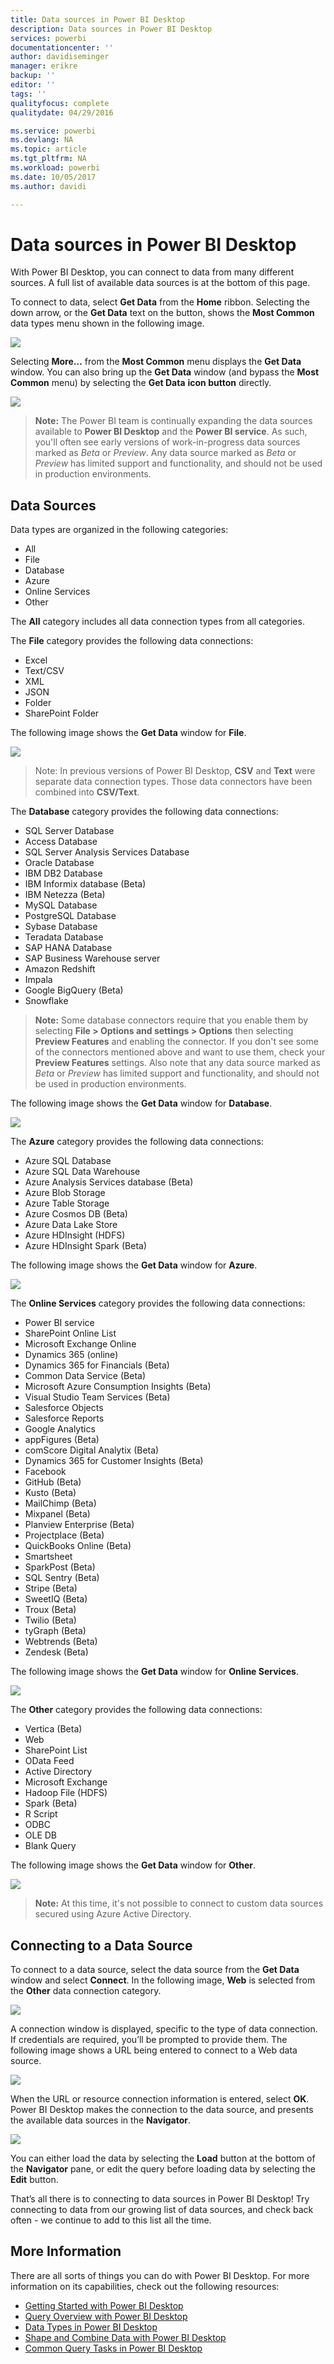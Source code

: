 ```yaml
---
title: Data sources in Power BI Desktop
description: Data sources in Power BI Desktop
services: powerbi
documentationcenter: ''
author: davidiseminger
manager: erikre
backup: ''
editor: ''
tags: ''
qualityfocus: complete
qualitydate: 04/29/2016

ms.service: powerbi
ms.devlang: NA
ms.topic: article
ms.tgt_pltfrm: NA
ms.workload: powerbi
ms.date: 10/05/2017
ms.author: davidi

---
```

# Data sources in Power BI Desktop
With Power BI Desktop, you can connect to data from many different sources. A full list of available data sources is at the bottom of this page.

To connect to data, select **Get Data** from the **Home** ribbon. Selecting the down arrow, or the **Get Data** text on the button, shows the **Most Common** data types menu shown in the following image.

![](media/desktop-data-sources/data-sources_1.png)

Selecting **More…** from the **Most Common** menu displays the **Get Data** window. You can also bring up the **Get Data** window (and bypass the **Most Common** menu) by selecting the **Get Data** **icon button** directly.

![](media/desktop-data-sources/data-sources_2.png)

> **Note:** The Power BI team is continually expanding the data sources available to **Power BI Desktop** and the **Power BI service**. As such, you'll often see early versions of work-in-progress data sources marked as *Beta* or *Preview*. Any data source marked as *Beta* or *Preview* has limited support and functionality, and should not be used in production environments.
> 
> 

## Data Sources
Data types are organized in the following categories:

* All
* File
* Database
* Azure
* Online Services
* Other

The **All** category includes all data connection types from all categories.

The **File** category provides the following data connections:

* Excel
* Text/CSV
* XML
* JSON
* Folder
* SharePoint Folder

The following image shows the **Get Data** window for **File**.

![](media/desktop-data-sources/data-sources_3.png)

> Note: In previous versions of Power BI Desktop, **CSV** and **Text** were separate data connection types. Those data connectors have been combined into **CSV/Text**.
> 
> 

The **Database** category provides the following data connections:

* SQL Server Database
* Access Database
* SQL Server Analysis Services Database
* Oracle Database
* IBM DB2 Database
* IBM Informix database (Beta)
* IBM Netezza (Beta)
* MySQL Database
* PostgreSQL Database
* Sybase Database
* Teradata Database
* SAP HANA Database
* SAP Business Warehouse server
* Amazon Redshift
* Impala
* Google BigQuery (Beta)
* Snowflake

> **Note:** Some database connectors require that you enable them by selecting **File > Options and settings > Options** then selecting **Preview Features** and enabling the connector. If you don't see some of the connectors mentioned above and want to use them, check your **Preview Features** settings. Also note that any data source marked as *Beta* or *Preview* has limited support and functionality, and should not be used in production environments.
> 
> 

The following image shows the **Get Data** window for **Database**.

![](media/desktop-data-sources/data-sources_4.png)

The **Azure** category provides the following data connections:

* Azure SQL Database
* Azure SQL Data Warehouse
* Azure Analysis Services database (Beta)
* Azure Blob Storage
* Azure Table Storage
* Azure Cosmos DB (Beta)
* Azure Data Lake Store
* Azure HDInsight (HDFS)
* Azure HDInsight Spark (Beta)

The following image shows the **Get Data** window for **Azure**.

![](media/desktop-data-sources/data-sources_5.png)

The **Online Services** category provides the following data connections:

* Power BI service
* SharePoint Online List
* Microsoft Exchange Online
* Dynamics 365 (online)
* Dynamics 365 for Financials (Beta)
* Common Data Service (Beta)
* Microsoft Azure Consumption Insights (Beta)
* Visual Studio Team Services (Beta)
* Salesforce Objects
* Salesforce Reports
* Google Analytics
* appFigures (Beta)
* comScore Digital Analytix (Beta)
* Dynamics 365 for Customer Insights (Beta)
* Facebook
* GitHub (Beta)
* Kusto (Beta)
* MailChimp (Beta)
* Mixpanel (Beta)
* Planview Enterprise (Beta)
* Projectplace (Beta)
* QuickBooks Online (Beta)
* Smartsheet
* SparkPost (Beta)
* SQL Sentry (Beta)
* Stripe (Beta)
* SweetIQ (Beta)
* Troux (Beta)
* Twilio (Beta)
* tyGraph (Beta)
* Webtrends (Beta)
* Zendesk (Beta)

The following image shows the **Get Data** window for **Online Services**.

![](media/desktop-data-sources/data-sources_6b.png)

The **Other** category provides the following data connections:

* Vertica (Beta)
* Web
* SharePoint List
* OData Feed
* Active Directory
* Microsoft Exchange
* Hadoop File (HDFS)
* Spark (Beta)
* R Script
* ODBC
* OLE DB
* Blank Query

The following image shows the **Get Data** window for **Other**.

![](media/desktop-data-sources/data-sources_7a.png)

> **Note:** At this time, it's not possible to connect to custom data sources secured using Azure Active Directory.
> 
> 

## Connecting to a Data Source
To connect to a data source, select the data source from the **Get Data** window and select **Connect**. In the following image, **Web** is selected from the **Other** data connection category.

![](media/desktop-data-sources/data-sources_7b.png)

A connection window is displayed, specific to the type of data connection. If credentials are required, you’ll be prompted to provide them. The following image shows a URL being entered to connect to a Web data source.

![](media/desktop-data-sources/datasources_fromwebbox.png)

When the URL or resource connection information is entered, select **OK**. Power BI Desktop makes the connection to the data source, and presents the available data sources in the **Navigator**.

![](media/desktop-data-sources/datasources_fromnavigatordialog.png)

You can either load the data by selecting the **Load** button at the bottom of the **Navigator** pane, or edit the query before loading data by selecting the **Edit** button.

That’s all there is to connecting to data sources in Power BI Desktop! Try connecting to data from our growing list of data sources, and check back often - we continue to add to this list all the time.

## More Information
There are all sorts of things you can do with Power BI Desktop. For more information on its capabilities, check out the following resources:

* [Getting Started with Power BI Desktop](powerbi-desktop-getting-started.md)
* [Query Overview with Power BI Desktop](powerbi-desktop-query-overview.md)
* [Data Types in Power BI Desktop](desktop-data-types.md)
* [Shape and Combine Data with Power BI Desktop](powerbi-desktop-shape-and-combine-data.md)
* [Common Query Tasks in Power BI Desktop](desktop-common-query-tasks.md)    

